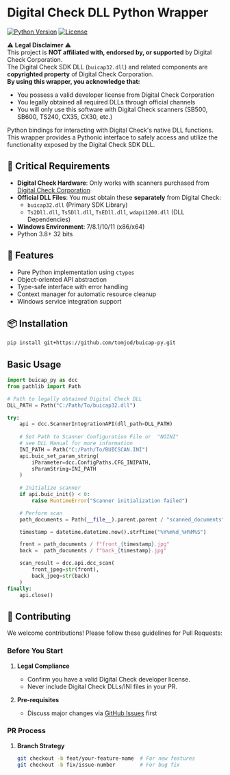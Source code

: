 # Digital Check DLL Python Wrapper

[![Python Version](https://img.shields.io/badge/python-3.8%2B-blue)](https://www.python.org/)
[![License](https://img.shields.io/badge/license-MIT-green)](LICENSE)

⚠️ **Legal Disclaimer** ⚠️  
This project is **NOT affiliated with, endorsed by, or supported** by Digital Check Corporation.  
The Digital Check SDK DLL (`buicap32.dll`) and related components are **copyrighted property** of Digital Check Corporation.  
**By using this wrapper, you acknowledge that:**
- You possess a valid developer license from Digital Check Corporation
- You legally obtained all required DLLs through official channels
- You will only use this software with Digital Check scanners (SB500, SB600, TS240, CX35, CX30, etc.)

Python bindings for interacting with Digital Check's native DLL functions. This wrapper provides a Pythonic interface to safely access and utilize the functionality exposed by the Digital Check SDK DLL.

## 🔑 Critical Requirements
- **Digital Check Hardware**: Only works with scanners purchased from [Digital Check Corporation](https://www.digitalcheck.com/)
- **Official DLL Files**: You must obtain these **separately** from Digital Check:
  - `buicap32.dll` (Primary SDK Library)
  - `Ts2Dll.dll`, `Ts5Dll.dll`, `TsEDll.dll`, `wdapi1200.dll` (DLL Dependencies)
- **Windows Environment**: 7/8.1/10/11 (x86/x64)
- Python 3.8+ 32 bits

## 🚀 Features
- Pure Python implementation using `ctypes`
- Object-oriented API abstraction
- Type-safe interface with error handling
- Context manager for automatic resource cleanup
- Windows service integration support

## 📦 Installation
```bash
pip install git+https://github.com/tomjod/buicap-py.git
```

## Basic Usage

```python
import buicap_py as dcc
from pathlib import Path

# Path to legally obtained Digital Check DLL
DLL_PATH = Path("C:/Path/To/buicap32.dll") 

try:
    api = dcc.ScannerIntegrationAPI(dll_path=DLL_PATH)
    
    # Set Path to Scanner Configuration File or  "NOINI" 
    # see DLL Manual for more information
    INI_PATH = Path("C:/Path/To/BUICSCAN.INI")
    api.buic_set_param_string(
        iParameter=dcc.ConfigPaths.CFG_INIPATH,
        sParamString=INI_PATH
    )
    
    # Initialize scanner
    if api.buic_init() < 0:
        raise RuntimeError("Scanner initialization failed")

    # Perform scan
    path_documents = Path(__file__).parent.parent / "scanned_documents"

    timestamp = datetime.datetime.now().strftime("%Y%m%d_%H%M%S")

    front = path_documents / f"front_{timestamp}.jpg"
    back =  path_documents / f"back_{timestamp}.jpg"

    scan_result = dcc.api.dcc_scan(
        front_jpeg=str(front),
        back_jpeg=str(back)
    )
finally:
    api.close()  
```

## 🤝 Contributing  
We welcome contributions! Please follow these guidelines for Pull Requests:

### Before You Start  
1. **Legal Compliance**  
   - Confirm you have a valid Digital Check developer license.  
   - Never include Digital Check DLLs/INI files in your PR.  

2. **Pre-requisites**  
   - Discuss major changes via [GitHub Issues](https://github.com/tomjod/buicap-py/issues) first  

### PR Process  
1. **Branch Strategy**  
   ```bash
   git checkout -b feat/your-feature-name  # For new features
   git checkout -b fix/issue-number        # For bug fix